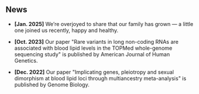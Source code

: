 ## News

-   **[Jan. 2025]** We’re overjoyed to share that our family has grown — a little one joined us recently, happy and healthy.

-   **[Oct. 2023]** Our paper "Rare variants in long non-coding RNAs are associated with blood lipid levels in the TOPMed whole-genome sequencing study" is published by American Journal of Human Genetics.

-   **[Dec. 2022]** Our paper "Implicating genes, pleiotropy and sexual dimorphism at blood lipid loci through multiancestry meta-analysis" is published by Genome Biology.

